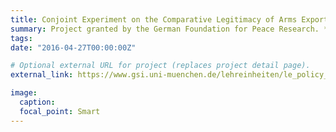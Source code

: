 ```yaml
---
title: Conjoint Experiment on the Comparative Legitimacy of Arms Exports
summary: Project granted by the German Foundation for Peace Research. **PIs** [P. Thurner](https://www.en.gsi.uni-muenchen.de/people/professors/thurner/index.html), [L. Rudolph](https://www.lukas-rudolph.com/).
tags:
date: "2016-04-27T00:00:00Z"

# Optional external URL for project (replaces project detail page).
external_link: https://www.gsi.uni-muenchen.de/lehreinheiten/le_policy_analysis/forschung/conjoint1/index.html

image:
  caption:
  focal_point: Smart
---
```


